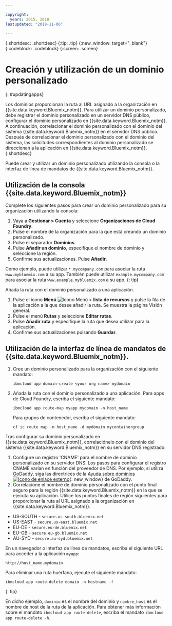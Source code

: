 ```yaml
---

copyright:
  years: 2015, 2018
lastupdated: "2018-11-06"

---
```


{:shortdesc: .shortdesc}
{:tip: .tip}
{:new_window: target="_blank"}
{:codeblock: .codeblock}
{:screen: .screen}

# Creación y utilización de un dominio personalizado
{: #updatingapps}

Los dominios proporcionan la ruta al URL asignado a la organización en {{site.data.keyword.Bluemix_notm}}. Para utilizar un dominio personalizado, debe registrar el dominio personalizado en un servidor DNS público, configurar el dominio personalizado en {{site.data.keyword.Bluemix_notm}}. A continuación, correlacionar el dominio personalizado con el dominio del sistema {{site.data.keyword.Bluemix_notm}} en el servidor DNS público. Después de correlacionar el dominio personalizado con el dominio del sistema, las solicitudes correspondientes al dominio personalizado se direccionan a la aplicación en {{site.data.keyword.Bluemix_notm}}.
{:shortdesc}

Puede crear y utilizar un dominio personalizado utilizando la consola o la interfaz de línea de mandatos de {{site.data.keyword.Bluemix_notm}}.

## Utilización de la consola {{site.data.keyword.Bluemix_notm}}

Complete los siguientes pasos para crear un dominio personalizado para su organización utilizando la consola:

1. Vaya a **Gestionar > Cuenta** y seleccione **Organizaciones de Cloud Foundry**. 
2. Pulse el nombre de la organización para la que está creando un dominio personalizado.
3. Pulse el separador **Dominios**.
4. Pulse **Añadir un dominio**, especifique el nombre de dominio y seleccione la región.
5. Confirme sus actualizaciones. Pulse **Añadir**.

Como ejemplo, puede utilizar `*.mycompany.com` para asociar la ruta `www.mybluemix.com` a su app. También puede utilizar `example.mycompany.com` para asociar la ruta `www.example.mybluemix.com` a su app.
{: tip}

Añada la ruta con el dominio personalizado a una aplicación.

1. Pulse el icono **Menú** ![Icono Menú](../icons/icon_hamburger.svg) > **lista de recursos** y pulse la fila de la aplicación a la que desee añadir la ruta. Se muestra la página Visión general.
2. Pulse el menú **Rutas** y seleccione **Editar rutas**.
3. Pulse **Añadir ruta** y especifique la ruta que desea utilizar para la aplicación.
4. Confirme sus actualizaciones pulsando **Guardar**.

## Utilización de la interfaz de línea de mandatos de {{site.data.keyword.Bluemix_notm}}.

1. Cree un dominio personalizado para la organización con el siguiente mandato:

   ```
   ibmcloud app domain-create <your org name> mydomain
   ```

2. Añada la ruta con el dominio personalizado a una aplicación. Para apps de Cloud Foundry, escriba el siguiente mandato:

   ```
   ibmcloud app route-map myapp mydomain -n host_name

   ```

   Para grupos de contenedor, escriba el siguiente mandato:

   ```
   cf ic route map -n host_name -d mydomain mycontainergroup

   ```

Tras configurar su dominio personalizado en {{site.data.keyword.Bluemix_notm}}, correlaciónelo con el dominio del sistema {{site.data.keyword.Bluemix_notm}} en su servidor DNS registrado:

1. Configure un registro 'CNAME' para el nombre de dominio personalizado en su servidor DNS. Los pasos para configurar el registro CNAME varían en función del proveedor de DNS. Por ejemplo, si utiliza GoDaddy, siga las directrices de la [Ayuda sobre dominios ![Icono de enlace externo](../icons/launch-glyph.svg "Icono de enlace externo")](https://www.godaddy.com/help/add-a-cname-record-19236){: new_window} de GoDaddy.
2. Correlacione el nombre de dominio personalizado con el punto final seguro para la región {{site.data.keyword.Bluemix_notm}} en la que se ejecuta su aplicación. Utilice los puntos finales de región siguientes para proporcionar la ruta al URL asignado a la organización en {{site.data.keyword.Bluemix_notm}}.

  * US-SOUTH - `secure.us-south.bluemix.net`
  * US-EAST - `secure.us-east.bluemix.net`
  * EU-DE - `secure.eu-de.bluemix.net`
  * EU-GB - `secure.eu-gb.bluemix.net`
  * AU-SYD - `secure.au-syd.bluemix.net`

En un navegador o interfaz de línea de mandatos, escriba el siguiente URL para acceder a la aplicación `myapp`:

```
http://host_name.mydomain

```

Para eliminar una ruta huérfana, ejecute el siguiente mandato:

```
ibmcloud app route-delete domain -n hostname -f
```
{: tip}

En dicho ejemplo, `dominio` es el nombre del dominio y `nombre_host` es el nombre de host de la ruta de la aplicación. Para obtener más información sobre el mandato `ibmcloud app route-delete`, escriba el mandato `ibmcloud app route-delete -h`.
